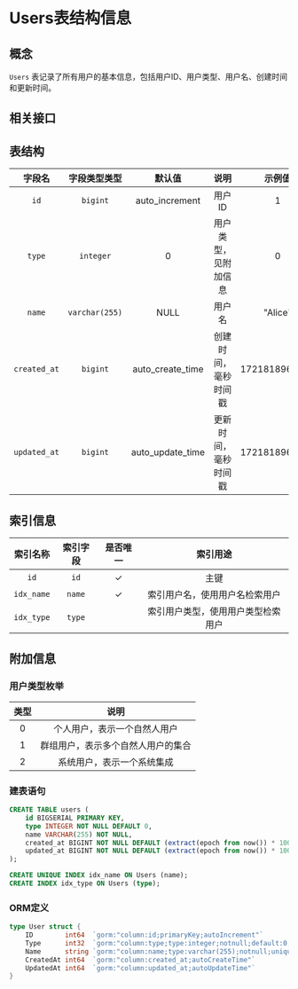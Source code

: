 # Users表结构信息

## 概念

`Users` 表记录了所有用户的基本信息，包括用户ID、用户类型、用户名、创建时间和更新时间。

## 相关接口

## 表结构

|     字段名      |     字段类型类型     |       默认值        |     说明     |      示例值      |
|:------------:|:--------------:|:----------------:|:----------:|:-------------:|
|     `id`     |    `bigint`    |  auto_increment  |    用户ID    |       1       |
|    `type`    |   `integer`    |        0         | 用户类型，见附加信息 |       0       |
|    `name`    | `varchar(255)` |       NULL       |    用户名     |    "Alice"    |
| `created_at` |    `bigint`    | auto_create_time | 创建时间，毫秒时间戳 | 1721818960936 |
| `updated_at` |    `bigint`    | auto_update_time | 更新时间，毫秒时间戳 | 1721818960936 |

## 索引信息

|    索引名称    |  索引字段  | 是否唯一 |       索引用途        |
|:----------:|:------:|:----:|:-----------------:|
|    `id`    |  `id`  |  ✓   |        主键         |
| `idx_name` | `name` |  ✓   |  索引用户名，使用用户名检索用户  | 
| `idx_type` | `type` |      | 索引用户类型，使用用户类型检索用户 |

## 附加信息

### 用户类型枚举

| 类型 |        说明         |
|:--:|:-----------------:|
| 0  |  个人用户，表示一个自然人用户   |
| 1  | 群组用户，表示多个自然人用户的集合 |
| 2  |   系统用户，表示一个系统集成   |

### 建表语句

```SQL
CREATE TABLE users (
    id BIGSERIAL PRIMARY KEY,
    type INTEGER NOT NULL DEFAULT 0,
    name VARCHAR(255) NOT NULL,
    created_at BIGINT NOT NULL DEFAULT (extract(epoch from now()) * 1000)::bigint,
    updated_at BIGINT NOT NULL DEFAULT (extract(epoch from now()) * 1000)::bigint
);

CREATE UNIQUE INDEX idx_name ON Users (name);
CREATE INDEX idx_type ON Users (type);
```

### ORM定义

```Go
type User struct {
	ID        int64  `gorm:"column:id;primaryKey;autoIncrement"`
	Type      int32  `gorm:"column:type;type:integer;notnull;default:0;index:idx_type"`
	Name      string `gorm:"column:name;type:varchar(255);notnull;uniqueIndex:idx_name"`
	CreatedAt int64  `gorm:"column:created_at;autoCreateTime"`
	UpdatedAt int64  `gorm:"column:updated_at;autoUpdateTime"`
}
```
